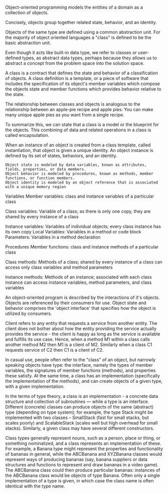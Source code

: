 Object-oriented programming models the entities of a domain as a collection of objects.

Concisely, objects group together related state, behavior, and an identity.

Objects of the same type are defined using a common abstraction unit. For the majority of object oriented languages a "class" is defined to be the basic abstraction unit.

Even though it acts like built-in data type, we refer to classes or user-defined types, as abstract data types, perhaps because they allows us to abstract a concept from the problem space into the solution space.



A class is a contract that defines the state and behavior of a classification of objects. A class definition is a template, or a piece of software that includes the specification of its object's member variables which compose the objects state and member functions which provides behavior relative to the state.

The relationship between classes and objects is analogous to the relationship between an apple-pie recipe and apple pies: You can make many unique apple pies as you want from a single recipe.

To summarize this, we can state that a class is a model or the blueprint for the objects. This combining of data and related operations in a class is called encapsulation.

When an instance of an object is created from a class template, called instantiation, that object is given a unique identity. An object instance is defined by its set of states, behaviors, and an identity.

	Object state is modeled by data variables, known as attributes, fields, properties, or data members.
	Object behavior is modeled by procedures, known as methods, member functions, or function members.
	Object identity is modeled by an object reference that is associated with a unique memory region







Variables
Member variables: class and instance variables of a particular class

Class variables: Variable of a class; as there is only one copy, they are  shared by every instance of a class

Instance variables: Variables of individual objects; every class instance has its own copy
Local Variables: Variables in a method or code block
Parameters: Variables in a method declaration


Procedures
Member functions: class and instance methods of a particular class

Class methods: Methods of a class; shared by every instance of a class
can access only class variables and method parameters

Instance methods: Methods of an instance; associated with each class instance
can access instance variables, method parameters, and class variables








An object-oriented program is described by the interactions of it's objects. Objects are referenced by their consumers for use. Object state and behavior comprises the 'object interface' that specifies how the object is utilized by consumers.

Client refers to any entity that requests a service from another entity. The client does not bother about how the entity providing the service actually provides the service - the client is happy as long as the service is available and fulfills its use case. Hence, when a method M1 within a class calls another method M2 then M1 is a client of M2. Similarly when a class C1 requests service of C2 then C1 is a client of C2.





In casual use, people often refer to the "class" of an object, but narrowly speaking objects have type: the interface, namely the types of member variables, the signatures of member functions (methods), and properties these satisfy. At the same time, a class has an implementation (specifically the implementation of the methods), and can create objects of a given type, with a given implementation.

In the terms of type theory, a class is an implementation‍ - ‌a concrete data structure and collection of subroutines‍ — ‌while a type is an interface. Different (concrete) classes can produce objects of the same (abstract) type (depending on type system); for example, the type Stack might be implemented with two classes – SmallStack (fast for small stacks, but scales poorly) and ScalableStack (scales well but high overhead for small stacks). Similarly, a given class may have several different constructors.

Class types generally represent nouns, such as a person, place or thing, or something nominalized, and a class represents an implementation of these. For example, a Banana type might represent the properties and functionality of bananas in general, while the ABCBanana and XYZBanana classes would represent ways of producing bananas (say, banana suppliers or data structures and functions to represent and draw bananas in a video game). The ABCBanana class could then produce particular bananas: instances of the ABCBanana class would be objects of type Banana. Often only a single implementation of a type is given, in which case the class name is often identical with the type name.
